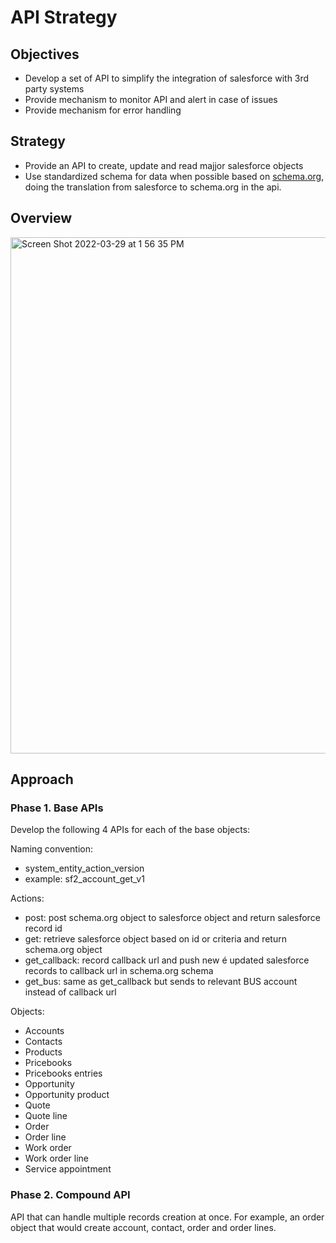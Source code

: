 # API Strategy

## Objectives
- Develop a set of API to simplify the integration of salesforce with 3rd party systems
- Provide mechanism to monitor API and alert in case of issues
- Provide mechanism for error handling

## Strategy
- Provide an API to create, update and read majjor salesforce objects
- Use standardized schema for data when possible based on [schema.org](https://schema.org/), doing the translation from salesforce to schema.org in the api.

## Overview

<img width="826" alt="Screen Shot 2022-03-29 at 1 56 35 PM" src="https://user-images.githubusercontent.com/102594797/160675083-8684016a-f342-45f7-b2dd-67796020a424.png">

## Approach

### Phase 1. Base APIs
Develop the following 4 APIs for each of the base objects:

Naming convention:
- system_entity_action_version
- example: sf2_account_get_v1

Actions:
- post: post schema.org object to salesforce object and return salesforce record id
- get: retrieve salesforce object based on id or criteria and return schema.org object
- get_callback: record callback url and push new é updated salesforce records to callback url in schema.org schema
- get_bus: same as get_callback but sends to relevant BUS account instead of callback url

Objects:
- Accounts
- Contacts
- Products
- Pricebooks
- Pricebooks entries
- Opportunity
- Opportunity product
- Quote
- Quote line
- Order
- Order line
- Work order
- Work order line
- Service appointment



### Phase 2. Compound API
API that can handle multiple records creation at once. For example, an order object that would create account, contact, order and order lines.

